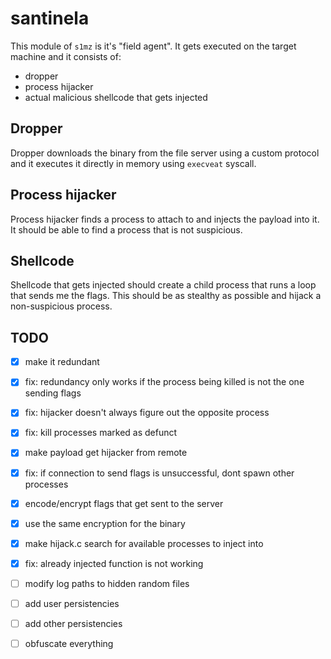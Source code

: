 # santinela

This module of `s1mz` is it's "field agent". It gets executed on the target machine and it consists of:
- dropper
- process hijacker
- actual malicious shellcode that gets injected

## Dropper

Dropper downloads the binary from the file server using a custom protocol and it executes it directly in memory using `execveat` syscall.

## Process hijacker

Process hijacker finds a process to attach to and injects the payload into it. It should be able to find a process that is not suspicious.

## Shellcode

Shellcode that gets injected should create a child process that runs a loop that sends me the flags. This should be as stealthy as possible and hijack a non-suspicious process.

## TODO

- [x] make it redundant
- [x] fix: redundancy only works if the process being killed is not the one sending flags
- [x] fix: hijacker doesn't always figure out the opposite process
- [x] fix: kill processes marked as defunct
- [x] make payload get hijacker from remote
- [x] fix: if connection to send flags is unsuccessful, dont spawn other processes
- [x] encode/encrypt flags that get sent to the server
- [x] use the same encryption for the binary 
- [x] make hijack.c search for available processes to inject into
- [x] fix: already injected function is not working
- [ ] modify log paths to hidden random files
- [ ] add user persistencies
- [ ] add other persistencies
- [ ] obfuscate everything

